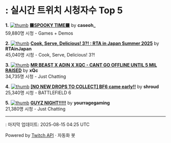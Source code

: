 # : 실시간 트위치 시청자수 Top 5

**1.** [![thumb](https://static-cdn.jtvnw.net/previews-ttv/live_user_caseoh_-320x180.jpg)](https://twitch.tv/caseoh_)
**[🟨SPOOKY TIME🟨](https://twitch.tv/caseoh_)** by **caseoh_**<br>59,880명 시청  - Games + Demos

**2.** [![thumb](https://static-cdn.jtvnw.net/previews-ttv/live_user_rtainjapan-320x180.jpg)](https://twitch.tv/RTAinJapan)
**[Cook, Serve, Delicious! 3?! : RTA in Japan Summer 2025](https://twitch.tv/RTAinJapan)** by **RTAinJapan**<br>45,040명 시청  - Cook, Serve, Delicious! 3?!

**3.** [![thumb](https://static-cdn.jtvnw.net/previews-ttv/live_user_xqc-320x180.jpg)](https://twitch.tv/xQc)
**[MR BEAST X ADIN X XQC - CANT GO OFFLINE UNTIL 5 MIL RAISED](https://twitch.tv/xQc)** by **xQc**<br>34,735명 시청  - Just Chatting

**4.** [![thumb](https://static-cdn.jtvnw.net/previews-ttv/live_user_shroud-320x180.jpg)](https://twitch.tv/shroud)
**[[NO NEW DROPS TO COLLECT] BF6 came early!!](https://twitch.tv/shroud)** by **shroud**<br>25,340명 시청  - BATTLEFIELD 6

**5.** [![thumb](https://static-cdn.jtvnw.net/previews-ttv/live_user_yourragegaming-320x180.jpg)](https://twitch.tv/yourragegaming)
**[GUYZ NIGHT!!!!!](https://twitch.tv/yourragegaming)** by **yourragegaming**<br>21,380명 시청  - Just Chatting


---
: 마지막 업데이트: 2025-08-15 04:25 UTC

Powered by [Twitch API](https://dev.twitch.tv/docs/api/reference) · 자동화 봇